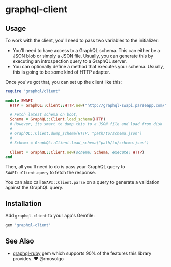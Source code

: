 # graphql-client

## Usage

To work with the client, you'll need to pass two variables to the initializer:

* You'll need to have access to a GraphQL schema. This can either be a JSON blob or simply a JSON file. Usually, you can generate this by executing an introspection query to a GraphQL server.
* You can optionally define a method that executes your schema. Usually, this is going to be some kind of HTTP adapter.

Once you've got that, you can set up the client like this:

``` ruby
require "graphql/client"

module SWAPI
  HTTP = GraphQL::Client::HTTP.new("http://graphql-swapi.parseapp.com/")

  # Fetch latest schema on boot,
  Schema = GraphQL::Client.load_schema(HTTP)
  # However, its smart to dump this to a JSON file and load from disk
  #
  # GraphQL::Client.dump_schema(HTTP, "path/to/schema.json")
  #
  # Schema = GraphQL::Client.load_schema("path/to/schema.json")

  Client = GraphQL::Client.new(schema: Schema, execute: HTTP)
end
```

Then, all you'll need to do is pass your GraphQL query to `SWAPI::Client.query` to fetch the response.

You can also call `SWAPI::Client.parse` on a query to generate a validation against the GraphQL query.

## Installation

Add `graphql-client` to your app's Gemfile:

``` ruby
gem 'graphql-client'
```

## See Also

* [graphql-ruby](https://github.com/rmosolgo/graphql-ruby) gem which supports 90% of the features this library provides. ❤️ @rmosolgo
